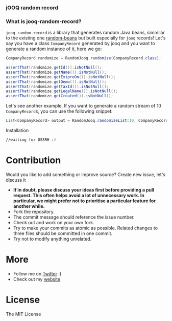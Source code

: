 
### jOOQ random record


### What is jooq-random-record?

`jooq-random-record` is a library that generates random Java beans, simmilar to the existing one [random-beans](https://github.com/benas/random-beans) but built especially for `jooq` records! Let's say you have a class `CompanyRecord` generated by jooq and you want to generate a random instance of it, here we go:

```java
CompanyRecord randomize = RandomJooq.randomize(CompanyRecord.class);

assertThat(randomize.getId()).isNotNull();
assertThat(randomize.getName()).isNotNull();
assertThat(randomize.getExipreOn()).isNotNull();
assertThat(randomize.getDemo()).isNotNull();
assertThat(randomize.getTaxId()).isNotNull();
assertThat(randomize.getLegalName()).isNotNull();
assertThat(randomize.getCreated()).isNotNull();
```

Let's see another example. If you want to generate a random stream of 10 `CompanyRecord`s, you can use the following snippet:

```java
List<CompanyRecord> output = RandomJooq.randomizeList(10, CompanyRecord.class);
```

Installation
```xml
//waiting for OSSRH :)
```

# Contribution

Would you like to add something or improve source? Create new issue, let's discuss it 

- **If in doubt, please discuss your ideas first before providing a pull request. This often helps avoid a lot of unnecessary work. In particular, we might prefer not to prioritise a particular feature for another while.**
- Fork the repository.
- The commit message should reference the issue number.
- Check out and work on your own fork.
- Try to make your commits as atomic as possible. Related changes to three files should be committed in one commit.
- Try not to modify anything unrelated.


# More
- Follow me on [Twitter](https://twitter.com/jakub_pomykala) :)
- Check out my [website](https://jpomykala.github.io)

# License
The MIT License
